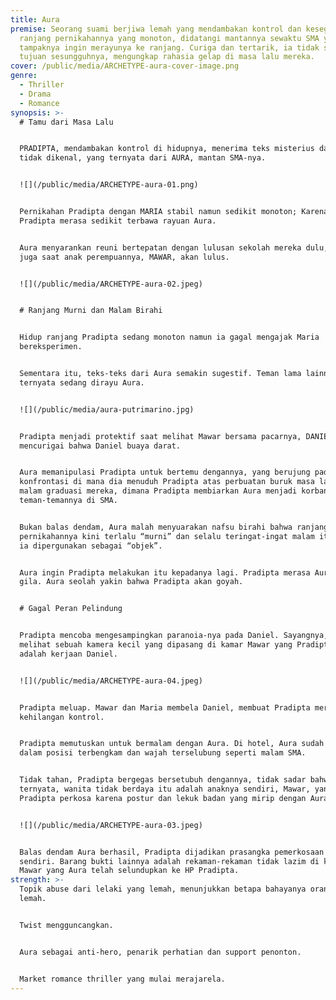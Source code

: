 ```yaml
---
title: Aura
premise: Seorang suami berjiwa lemah yang mendambakan kontrol dan kesegaran di
  ranjang pernikahannya yang monoton, didatangi mantannya sewaktu SMA yang
  tampaknya ingin merayunya ke ranjang. Curiga dan tertarik, ia tidak sadar akan
  tujuan sesungguhnya, mengungkap rahasia gelap di masa lalu mereka.
cover: /public/media/ARCHETYPE-aura-cover-image.png
genre:
  - Thriller
  - Drama
  - Romance
synopsis: >-
  # Tamu dari Masa Lalu


  PRADIPTA, mendambakan kontrol di hidupnya, menerima teks misterius dari nomor
  tidak dikenal, yang ternyata dari AURA, mantan SMA-nya.


  ![](/public/media/ARCHETYPE-aura-01.png)


  Pernikahan Pradipta dengan MARIA stabil namun sedikit monoton; Karena itu,
  Pradipta merasa sedikit terbawa rayuan Aura.


  Aura menyarankan reuni bertepatan dengan lulusan sekolah mereka dulu, yang
  juga saat anak perempuannya, MAWAR, akan lulus.


  ![](/public/media/ARCHETYPE-aura-02.jpeg)


  # Ranjang Murni dan Malam Birahi


  Hidup ranjang Pradipta sedang monoton namun ia gagal mengajak Maria
  bereksperimen.


  Sementara itu, teks-teks dari Aura semakin sugestif. Teman lama lainnya juga
  ternyata sedang dirayu Aura.


  ![](/public/media/aura-putrimarino.jpg)


  Pradipta menjadi protektif saat melihat Mawar bersama pacarnya, DANIEL, dan
  mencurigai bahwa Daniel buaya darat.


  Aura memanipulasi Pradipta untuk bertemu dengannya, yang berujung pada
  konfrontasi di mana dia menuduh Pradipta atas perbuatan buruk masa lalu pada
  malam graduasi mereka, dimana Pradipta membiarkan Aura menjadi korban seksual
  teman-temannya di SMA.


  Bukan balas dendam, Aura malah menyuarakan nafsu birahi bahwa ranjang
  pernikahannya kini terlalu “murni” dan selalu teringat-ingat malam itu dimana
  ia dipergunakan sebagai “objek”.


  Aura ingin Pradipta melakukan itu kepadanya lagi. Pradipta merasa Aura sudah
  gila. Aura seolah yakin bahwa Pradipta akan goyah.


  # Gagal Peran Pelindung


  Pradipta mencoba mengesampingkan paranoia-nya pada Daniel. Sayangnya, ia
  melihat sebuah kamera kecil yang dipasang di kamar Mawar yang Pradipta anggap
  adalah kerjaan Daniel.


  ![](/public/media/ARCHETYPE-aura-04.jpeg)


  Pradipta meluap. Mawar dan Maria membela Daniel, membuat Pradipta merasa
  kehilangan kontrol.


  Pradipta memutuskan untuk bermalam dengan Aura. Di hotel, Aura sudah siap
  dalam posisi terbengkam dan wajah terselubung seperti malam SMA.


  Tidak tahan, Pradipta bergegas bersetubuh dengannya, tidak sadar bahwa
  ternyata, wanita tidak berdaya itu adalah anaknya sendiri, Mawar, yang baru
  Pradipta perkosa karena postur dan lekuk badan yang mirip dengan Aura.


  ![](/public/media/ARCHETYPE-aura-03.jpeg)


  Balas dendam Aura berhasil, Pradipta dijadikan prasangka pemerkosaan anaknya
  sendiri. Barang bukti lainnya adalah rekaman-rekaman tidak lazim di kamar
  Mawar yang Aura telah selundupkan ke HP Pradipta.
strength: >-
  Topik abuse dari lelaki yang lemah, menunjukkan betapa bahayanya orang yang
  lemah.


  Twist mengguncangkan.


  Aura sebagai anti-hero, penarik perhatian dan support penonton.


  Market romance thriller yang mulai merajarela.
---
```

